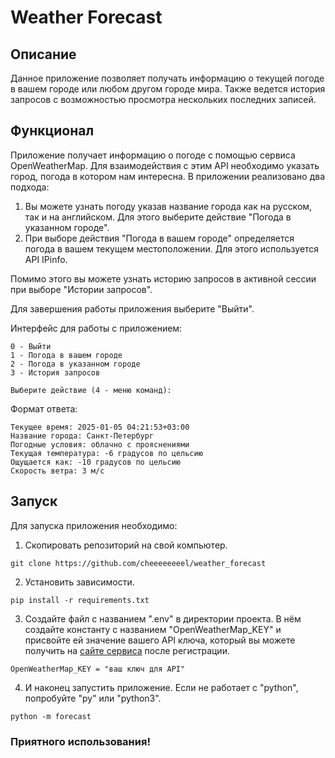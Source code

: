 # Weather Forecast

## Описание

Данное приложение позволяет получать информацию о текущей погоде в вашем городе или любом другом городе мира. Также ведется история запросов с возможностью просмотра нескольких последних записей.

## Функционал

Приложение получает информацию о погоде с помощью сервиса OpenWeatherMap. Для взаимодействия с этим API необходимо указать город, погода в котором нам интересна. В приложении реализовано два подхода:
1. Вы можете узнать погоду указав название города как на русском, так и на английском. Для этого выберите действие "Погода в указанном городе".
2. При выборе действия "Погода в вашем городе" определяется погода в вашем текущем местоположении. Для этого используется API IPinfo.

Помимо этого вы можете узнать историю запросов в активной сессии при выборе "Истории запросов".

Для завершения работы приложения выберите "Выйти".

Интерфейс для работы с приложением:

````
0 - Выйти
1 - Погода в вашем городе
2 - Погода в указанном городе
3 - История запросов

Выберите действие (4 - меню команд):
````

Формат ответа:
````
Текущее время: 2025-01-05 04:21:53+03:00
Название города: Санкт-Петербург
Погодные условия: облачно с прояснениями
Текущая температура: -6 градусов по цельсию
Ощущается как: -10 градусов по цельсию
Скорость ветра: 3 м/c
````

## Запуск

Для запуска приложения необходимо:

1. Скопировать репозиторий на свой компьютер.

```
git clone https://github.com/cheeeeeeeel/weather_forecast
```

2. Установить зависимости.

```
pip install -r requirements.txt
```

3. Создайте файл с названием ".env" в директории проекта. В нём создайте константу с названием "OpenWeatherMap_KEY" 
и присвойте ей значение вашего API ключа, который вы можете получить на [сайте сервиса](https://openweathermap.org/api) после регистрации.

```
OpenWeatherMap_KEY = "ваш ключ для API"
```

4. И наконец запустить приложение. Если не работает с "python", попробуйте "py" или "python3".

```
python -m forecast
```

### Приятного использования!
